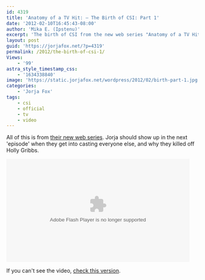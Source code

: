 ```yaml
---
id: 4319
title: 'Anatomy of a TV Hit: — The Birth of CSI: Part 1'
date: '2012-02-10T16:45:43-08:00'
author: 'Mika E. (Ipstenu)'
excerpt: 'The birth of CSI from the new web series "Anatomy of a TV Hit"'
layout: post
guid: 'https://jorjafox.net/?p=4319'
permalink: /2012/the-birth-of-csi-1/
Views:
    - '99'
astra_style_timestamp_css:
    - '1634338840'
image: 'https://static.jorjafox.net/wordpress/2012/02/birth-part-1.jpg'
categories:
    - 'Jorja Fox'
tags:
    - csi
    - official
    - tv
    - video
---
```


All of this is from <a href="http://www.cbs.com/shows/csi/anatomy_of_a_tv_hit/">their new web series</a>. Jorja should show up in the next 'episode' when they get into casting everyone else, and why they killed off Holly Gribbs.

<object width="480" height="270"><param name="movie" value="http://www.cbs.com/e/Bf4FbNUGCWUG2k2LdNwFtNA1u5TA4Wck/cbs/1/" /></param><param name="allowFullScreen" value="true"></param><param name="allowScriptAccess" value="always"></param><embed width="480" height="270" src="http://www.cbs.com/e/Bf4FbNUGCWUG2k2LdNwFtNA1u5TA4Wck/cbs/1/" allowFullScreen="true" allowScriptAccess="always" type="application/x-shockwave-flash"></embed></object>

If you can't see the video, <a href="http://www.youtube.com/watch?v=D7g1WeBT0NY">check this version</a>.
